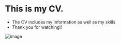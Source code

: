 # This is my CV. 
- The CV includes my information as well as my skills.
- Thank you for watching!!

![image](https://user-images.githubusercontent.com/87161018/184887538-74a8580e-df7a-4999-b274-8f11a88043ac.png)

